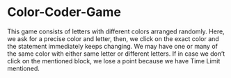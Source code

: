 # Color-Coder-Game
This game consists of letters with different colors arranged randomly. Here, we ask for a precise color and letter, then, we click on the exact color and the statement immediately keeps changing. We may have one or many of the same color with either same letter or different letters. If in case we don’t click on the mentioned block, we lose a point because we have Time Limit mentioned.
